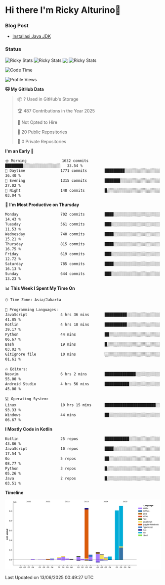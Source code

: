 # Hi there I'm Ricky Alturino👋

### Blog Post

<!-- BLOG-POST-LIST:START -->

- [Installasi Java JDK](https://onirutla.medium.com/installasi-java-jdk-ec701beeb5cb?source=rss-d9d81c918cc9------2)
<!-- BLOG-POST-LIST:END -->

### Status

<img align="center" alt="Ricky Stats" src="https://github-readme-stats.vercel.app/api?username=Alturino&theme=dark&show_icons=true&hide_border=false" />
<img align="center" alt="Ricky Stats" src="https://github-readme-stats.vercel.app/api/top-langs/?username=Alturino&theme=dark&show_icons=true&layout=compact"/>
<img align="center" width="640px" src="https://github-readme-stats.vercel.app/api/wakatime?username=Alturino&layout=compact&hide_border=true&theme=dark">
<img align="center" alt="Ricky Stats" src="https://leetcard.jacoblin.cool/alturino?border=0&radius=20&ext=activity"/>

<!--START_SECTION:waka-->
![Code Time](http://img.shields.io/badge/Code%20Time-1%2C250%20hrs%2051%20mins-blue)

![Profile Views](http://img.shields.io/badge/Profile%20Views-0-blue)

**🐱 My GitHub Data** 

> 📦 ? Used in GitHub's Storage 
 > 
> 🏆 487 Contributions in the Year 2025
 > 
> 🚫 Not Opted to Hire
 > 
> 📜 20 Public Repositories 
 > 
> 🔑 0 Private Repositories 
 > 
**I'm an Early 🐤** 

```text
🌞 Morning                1632 commits        ████████░░░░░░░░░░░░░░░░░   33.54 % 
🌆 Daytime                1771 commits        █████████░░░░░░░░░░░░░░░░   36.40 % 
🌃 Evening                1315 commits        ███████░░░░░░░░░░░░░░░░░░   27.02 % 
🌙 Night                  148 commits         █░░░░░░░░░░░░░░░░░░░░░░░░   03.04 % 
```
📅 **I'm Most Productive on Thursday** 

```text
Monday                   702 commits         ████░░░░░░░░░░░░░░░░░░░░░   14.43 % 
Tuesday                  561 commits         ███░░░░░░░░░░░░░░░░░░░░░░   11.53 % 
Wednesday                740 commits         ████░░░░░░░░░░░░░░░░░░░░░   15.21 % 
Thursday                 815 commits         ████░░░░░░░░░░░░░░░░░░░░░   16.75 % 
Friday                   619 commits         ███░░░░░░░░░░░░░░░░░░░░░░   12.72 % 
Saturday                 785 commits         ████░░░░░░░░░░░░░░░░░░░░░   16.13 % 
Sunday                   644 commits         ███░░░░░░░░░░░░░░░░░░░░░░   13.23 % 
```


📊 **This Week I Spent My Time On** 

```text
🕑︎ Time Zone: Asia/Jakarta

💬 Programming Languages: 
JavaScript               4 hrs 36 mins       ██████████░░░░░░░░░░░░░░░   41.85 % 
Kotlin                   4 hrs 18 mins       ██████████░░░░░░░░░░░░░░░   39.17 % 
Python                   44 mins             ██░░░░░░░░░░░░░░░░░░░░░░░   06.67 % 
Bash                     19 mins             █░░░░░░░░░░░░░░░░░░░░░░░░   03.02 % 
GitIgnore file           10 mins             ░░░░░░░░░░░░░░░░░░░░░░░░░   01.61 % 

🔥 Editors: 
Neovim                   6 hrs 2 mins        ██████████████░░░░░░░░░░░   55.00 % 
Android Studio           4 hrs 56 mins       ███████████░░░░░░░░░░░░░░   45.00 % 

💻 Operating System: 
Linux                    10 hrs 15 mins      ███████████████████████░░   93.33 % 
Windows                  44 mins             ██░░░░░░░░░░░░░░░░░░░░░░░   06.67 % 
```

**I Mostly Code in Kotlin** 

```text
Kotlin                   25 repos            ███████████░░░░░░░░░░░░░░   43.86 % 
JavaScript               10 repos            ████░░░░░░░░░░░░░░░░░░░░░   17.54 % 
Go                       5 repos             ██░░░░░░░░░░░░░░░░░░░░░░░   08.77 % 
Python                   3 repos             █░░░░░░░░░░░░░░░░░░░░░░░░   05.26 % 
Java                     2 repos             █░░░░░░░░░░░░░░░░░░░░░░░░   03.51 % 
```



**Timeline**

![Lines of Code chart](https://raw.githubusercontent.com/Alturino/Alturino/main/assets/bar_graph.png)


 Last Updated on 13/06/2025 00:49:27 UTC
<!--END_SECTION:waka-->
